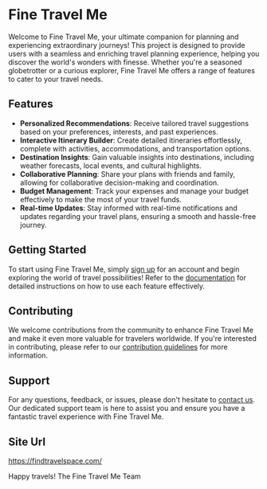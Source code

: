 # Fine Travel Me

Welcome to Fine Travel Me, your ultimate companion for planning and experiencing extraordinary journeys! This project is designed to provide users with a seamless and enriching travel planning experience, helping you discover the world's wonders with finesse. Whether you're a seasoned globetrotter or a curious explorer, Fine Travel Me offers a range of features to cater to your travel needs.

## Features
- **Personalized Recommendations**: Receive tailored travel suggestions based on your preferences, interests, and past experiences.
- **Interactive Itinerary Builder**: Create detailed itineraries effortlessly, complete with activities, accommodations, and transportation options.
- **Destination Insights**: Gain valuable insights into destinations, including weather forecasts, local events, and cultural highlights.
- **Collaborative Planning**: Share your plans with friends and family, allowing for collaborative decision-making and coordination.
- **Budget Management**: Track your expenses and manage your budget effectively to make the most of your travel funds.
- **Real-time Updates**: Stay informed with real-time notifications and updates regarding your travel plans, ensuring a smooth and hassle-free journey.

## Getting Started
To start using Fine Travel Me, simply [sign up](https://findtravelspace.com/) for an account and begin exploring the world of travel possibilities! Refer to the [documentation](https://findtravelspace.com/) for detailed instructions on how to use each feature effectively.

## Contributing
We welcome contributions from the community to enhance Fine Travel Me and make it even more valuable for travelers worldwide. If you're interested in contributing, please refer to our [contribution guidelines](https://findtravelspace.com/) for more information.

## Support
For any questions, feedback, or issues, please don't hesitate to [contact us](https://findtravelspace.com/). Our dedicated support team is here to assist you and ensure you have a fantastic travel experience with Fine Travel Me.

## Site Url
https://findtravelspace.com/

Happy travels!
The Fine Travel Me Team
